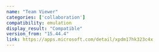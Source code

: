 ```yaml
---
name: "Team Viewer"
categories: ['collaboration']
compatibility: emulation
display_result: "Compatible"
version_from: "15.44.4"
link: https://apps.microsoft.com/detail/xpdm17hk323c4x
---
```


